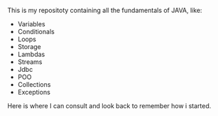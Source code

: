 This is my repositoty containing all the fundamentals of JAVA, like:

- Variables
- Conditionals
- Loops
- Storage
- Lambdas
- Streams
- Jdbc
- POO
- Collections
- Exceptions

Here is where I can consult and look back to remember how i started.
